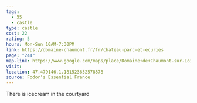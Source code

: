 ```yaml
---
tags:
  - 5S
  - castle
type: castle
cost: 22
rating: 5
hours: Mon-Sun 10AM-7:30PM
link: https://domaine-chaumont.fr/fr/chateau-parc-et-ecuries
page: "244"
map-link: https://www.google.com/maps/place/Domaine+de+Chaumont-sur-Loire/@47.4790656,1.1770963,17z/data=!3m1!4b1!4m6!3m5!1s0x47e352f88536801f:0x1ea27e2e0fd9aa2b!8m2!3d47.4790621!4d1.1819672!16zL20vMG00cTc?entry=ttu&g_ep=EgoyMDI0MDkxMS4wIKXMDSoASAFQAw%3D%3D
visit: 
location: 47.479146,1.181523652578578
source: Fodor's Essential France
---
```

There is icecream in the courtyard